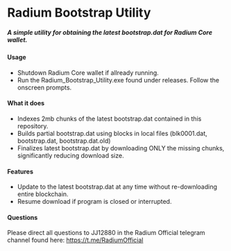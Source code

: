 # Radium Bootstrap Utility

##### A simple utility for obtaining the latest bootstrap.dat for Radium Core wallet. 

#### Usage

* Shutdown Radium Core wallet if allready running. 
* Run the Radium_Bootstrap_Utility.exe found under releases. Follow the onscreen prompts. 

#### What it does

* Indexes 2mb chunks of the latest bootstrap.dat contained in this repository.
* Builds partial bootstrap.dat using blocks in local files (blk0001.dat, bootstrap.dat, bootstrap.dat.old) 
* Finalizes latest bootstrap.dat by downloading ONLY the missing chunks, significantly reducing download size. 

#### Features

* Update to the latest bootstrap.dat at any time without re-downloading entire blockchain.
* Resume download if program is closed or interrupted.


#### Questions

Please direct all questions to JJ12880 in the Radium Official telegram channel found here: https://t.me/RadiumOfficial
